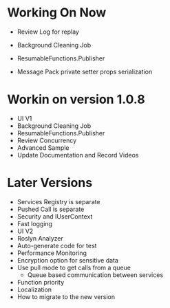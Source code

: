 ﻿# Working On Now
* Review Log for replay
* Background Cleaning Job
* ResumableFunctions.Publisher


* Message Pack private setter props serialization

# Workin on version 1.0.8
* UI V1
* Background Cleaning Job
* ResumableFunctions.Publisher
* Review Concurrency
* Advanced Sample
* Update Documentation and Record Videos


# Later Versions
* Services Registry is separate
* Pushed Call is separate
* Security and IUserContext
* Fast logging
* UI V2
* Roslyn Analyzer
* Auto-generate code for test
* Performance Monitoring
* Encryption option for sensitive data
* Use pull mode to get calls from a queue
	* Queue based communication between services
* Function priority
* Localization
* How to migrate to the new version